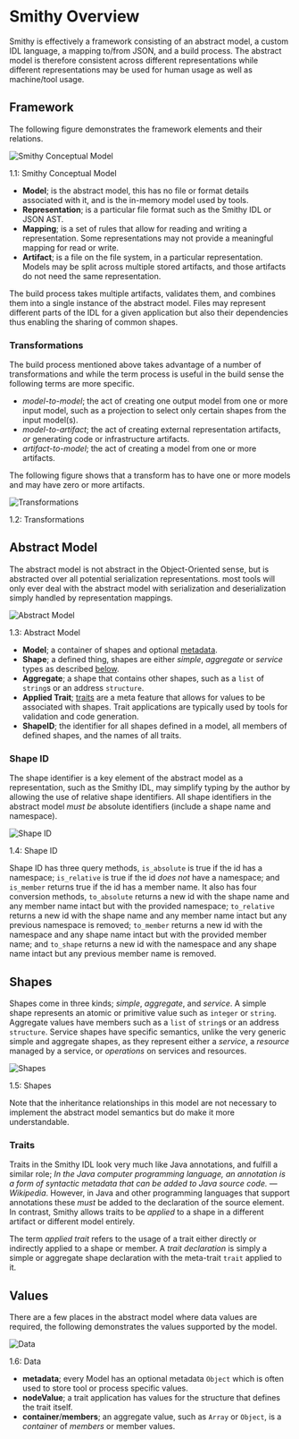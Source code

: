 # Smithy Overview

Smithy is effectively a framework consisting of an abstract model, a custom IDL language, a mapping to/from JSON, and a build process. The abstract model is therefore consistent across different representations while different representations may be used for human usage as well as machine/tool usage. 

## Framework

The following figure demonstrates the framework elements and their relations.

<a name="fig_1_1"></a>![Smithy Conceptual Model](../img/smithy-model-concept.svg)
<div class="caption figure">1.1: Smithy Conceptual Model</div>

* **Model**; is the abstract model, this has no file or format details associated with it, and is the in-memory model used by tools.
* **Representation**; is a particular file format such as the Smithy IDL or JSON AST.
* **Mapping**; is a set of rules that allow for reading and writing a representation. Some representations may not provide a meaningful mapping for read or write.
* **Artifact**; is a file on the file system, in a particular representation. Models may be split across multiple stored artifacts, and those artifacts do not need the same representation.

The build process takes multiple artifacts, validates them, and combines them into a single instance of the abstract model. Files may represent different parts of the IDL for a given application but also their dependencies thus enabling the sharing of common shapes.

### Transformations

The build process mentioned above takes advantage of a number of transformations and while the term process is useful in the build sense the following terms are more specific.

* _model-to-model_; the act of creating one output model from one or more input model, such as a projection to select only certain shapes from the input model(s).
* _model-to-artifact_; the act of creating external representation artifacts, _or_ generating code or infrastructure artifacts.
* _artifact-to-model_; the act of creating a model from one or more artifacts.

The following figure shows that a transform has to have one or more models and may have zero or more artifacts.

<a name="fig_1_2"></a>![Transformations](../img/smithy-model-transforms.svg)
<div class="caption figure">1.2: Transformations</div>


## Abstract Model

The abstract model is not abstract in the Object-Oriented sense, but is abstracted over all potential serialization representations. most tools will only ever deal with the abstract model with serialization and deserialization simply handled by representation mappings.

<a name="fig_1_3"></a>![Abstract Model](../img/smithy-model-model.svg)
<div class="caption figure">1.3: Abstract Model</div>

* **Model**; a container of shapes and optional [metadata](#values).
* **Shape**; a defined thing, shapes are either _simple_, _aggregate_ or _service_ types as described [below](#shapes).
* **Aggregate**; a shape that contains other shapes, such as a `list` of `string`s or an address `structure`.
* **Applied Trait**; [traits](#traits) are a meta feature that allows for values to be associated with shapes. Trait applications  are typically used by tools for validation and code generation.
* **ShapeID**; the identifier for all shapes defined in a model, all members of defined shapes, and the names of all traits.

### Shape ID

The shape identifier is a key element of the abstract model as a representation, such as the Smithy IDL, may simplify typing by the author by allowing the use of relative shape identifiers. All shape identifiers in the abstract model _must be_ absolute identifiers (include a shape name and namespace).

<a name="fig_1_4"></a>![Shape ID](../img/smithy-model-shapeid.svg)
<div class="caption figure">1.4: Shape ID</div>

Shape ID has three query methods, `is_absolute` is true if the id has a namespace; `is_relative` is true if the id _does not_ have a namespace; and `is_member` returns true if the id has a member name. It also has four conversion methods, `to_absolute` returns a new id with the shape name and any member name intact but with the provided namespace; `to_relative` returns a new id with the shape name and any member name intact but any previous namespace is removed; `to_member` returns a new id with the namespace and any shape name intact but with the provided member name; and `to_shape` returns a new id with the namespace and any shape name intact but any previous member name is removed.

## Shapes

Shapes come in three kinds; _simple_, _aggregate_, and _service_. A simple shape represents an atomic or primitive value such as `integer` or `string`. Aggregate values have members such as a `list` of `string`s or an address `structure`. Service shapes have specific semantics, unlike the very generic simple and aggregate shapes, as they represent either a _service_, a _resource_ managed by a service, or _operations_ on services and resources.

<a name="fig_1_5"></a>![Shapes](../img/smithy-model-shapes.svg)
<div class="caption figure">1.5: Shapes</div>

Note that the inheritance relationships in this model are not necessary to implement the abstract model semantics but do make it more understandable.

### Traits

Traits in the Smithy IDL look very much like Java annotations, and fulfill a similar role; _In the Java computer programming language, an annotation is a form of syntactic metadata that can be added to Java source code._ — _Wikipedia_. However, in Java and other programming languages that support annotations these _must_ be added to the declaration of the source element. In contrast, Smithy allows traits to be _applied_ to a shape in a different artifact or different model entirely.

The term _applied trait_ refers to the usage of a trait either directly or indirectly applied to a shape or member. A _trait declaration_ is simply a simple or aggregate shape declaration with the meta-trait `trait` applied to it.

## Values

There are a few places in the abstract model where data values are required, the following demonstrates the values supported by the model. 

<a name="fig_1_6"></a>![Data](../img/smithy-model-data.svg)
<div class="caption figure">1.6: Data</div>

* **metadata**; every Model has an optional metadata `Object` which is often used to store tool or process specific values.
* **nodeValue**; a trait application has values for the structure that defines the trait itself.
* **container**/**members**; an aggregate value, such as `Array` or `Object`, is a _container_ of _members_ or member values.
 